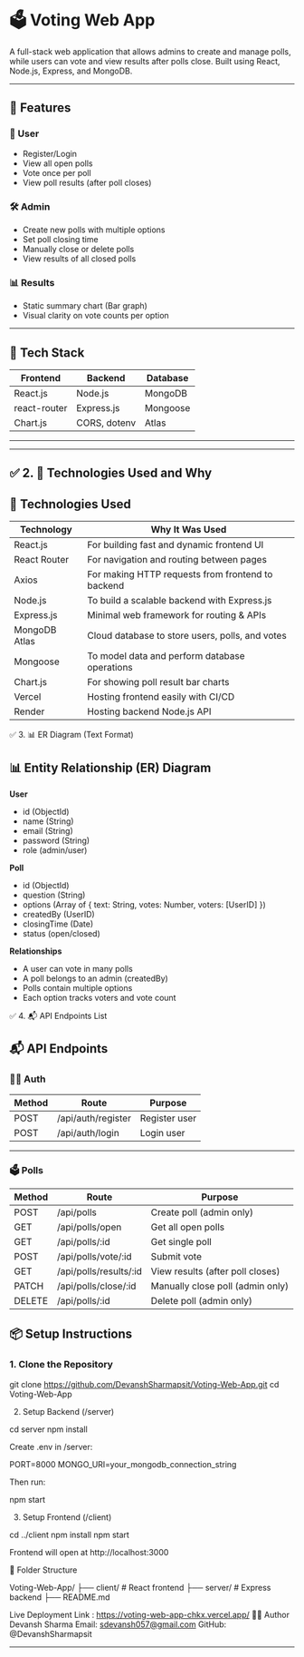# 🗳️ Voting Web App

A full-stack web application that allows admins to create and manage polls, while users can vote and view results after polls close. Built using React, Node.js, Express, and MongoDB.

---

## 🚀 Features

### 👤 User
- Register/Login
- View all open polls
- Vote once per poll
- View poll results (after poll closes)

### 🛠️ Admin
- Create new polls with multiple options
- Set poll closing time
- Manually close or delete polls
- View results of all closed polls

### 📊 Results
- Static summary chart (Bar graph)
- Visual clarity on vote counts per option

---

## 🧰 Tech Stack

| Frontend      | Backend       | Database |
|---------------|---------------|----------|
| React.js      | Node.js       | MongoDB  |
| react-router  | Express.js    | Mongoose |
| Chart.js      | CORS, dotenv  | Atlas    |

---


---

## ✅ 2. 🧰 **Technologies Used and Why**


## 🧰 Technologies Used

| Technology    | Why It Was Used                                 |
|---------------|--------------------------------------------------|
| React.js      | For building fast and dynamic frontend UI        |
| React Router  | For navigation and routing between pages         |
| Axios         | For making HTTP requests from frontend to backend|
| Node.js       | To build a scalable backend with Express.js      |
| Express.js    | Minimal web framework for routing & APIs         |
| MongoDB Atlas | Cloud database to store users, polls, and votes  |
| Mongoose      | To model data and perform database operations    |
| Chart.js      | For showing poll result bar charts               |
| Vercel        | Hosting frontend easily with CI/CD               |
| Render        | Hosting backend Node.js API                      |

✅ 3. 📊 ER Diagram (Text Format)

## 📊 Entity Relationship (ER) Diagram

**User**
- id (ObjectId)
- name (String)
- email (String)
- password (String)
- role (admin/user)

**Poll**
- id (ObjectId)
- question (String)
- options (Array of { text: String, votes: Number, voters: [UserID] })
- createdBy (UserID)
- closingTime (Date)
- status (open/closed)

**Relationships**
- A user can vote in many polls
- A poll belongs to an admin (createdBy)
- Polls contain multiple options
- Each option tracks voters and vote count

✅ 4. 📬 API Endpoints List

## 📬 API Endpoints

### 🧑‍💻 Auth
| Method | Route                        | Purpose               |
|--------|------------------------------|------------------------|
| POST   | /api/auth/register           | Register user         |
| POST   | /api/auth/login              | Login user            |

---

### 🗳️ Polls
| Method | Route                             | Purpose                            |
|--------|-----------------------------------|-------------------------------------|
| POST   | /api/polls                        | Create poll (admin only)           |
| GET    | /api/polls/open                   | Get all open polls                 |
| GET    | /api/polls/:id                    | Get single poll                    |
| POST   | /api/polls/vote/:id               | Submit vote                        |
| GET    | /api/polls/results/:id            | View results (after poll closes)   |
| PATCH  | /api/polls/close/:id              | Manually close poll (admin only)   |
| DELETE | /api/polls/:id                    | Delete poll (admin only)           |



## 📦 Setup Instructions

### 1. Clone the Repository

git clone https://github.com/DevanshSharmapsit/Voting-Web-App.git
cd Voting-Web-App


2. Setup Backend (/server)

cd server
npm install

Create .env in /server:

PORT=8000
MONGO_URI=your_mongodb_connection_string

Then run:

npm start

3. Setup Frontend (/client)

cd ../client
npm install
npm start

Frontend will open at http://localhost:3000

📂 Folder Structure

Voting-Web-App/
├── client/         # React frontend
├── server/         # Express backend
├── README.md

Live Deployment Link : https://voting-web-app-chkx.vercel.app/
👨‍💻 Author
Devansh Sharma
Email: sdevansh057@gmail.com
GitHub: @DevanshSharmapsit

---
